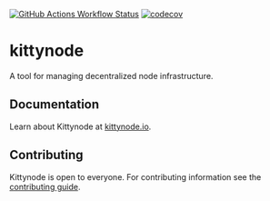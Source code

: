 [![GitHub Actions Workflow Status](https://img.shields.io/github/actions/workflow/status/kittynode/kittynode/ci-rust.yml?branch=main&logo=GitHub%20Actions&label=ci-rust)](https://github.com/kittynode/kittynode/actions/workflows/ci-rust.yml?query=branch:main)
[![codecov](https://codecov.io/github/kittynode/kittynode/graph/badge.svg?token=TJAUBD8RPT)](https://codecov.io/github/kittynode/kittynode)

# kittynode

A tool for managing decentralized node infrastructure.

## Documentation

Learn about Kittynode at [kittynode.io](https://kittynode.io).

## Contributing

Kittynode is open to everyone. For contributing information see the [contributing guide](https://kittynode.io/contribute/contribute-to-kittynode).
